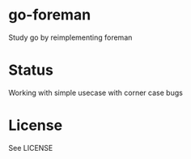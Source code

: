 # go-foreman

Study go by reimplementing foreman

# Status

Working with simple usecase with corner case bugs

# License

See LICENSE

